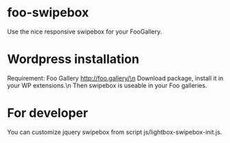 # foo-swipebox
Use the nice responsive swipebox for your FooGallery.

# Wordpress installation
Requirement: Foo Gallery http://foo.gallery/\n
Download package, install it in your WP extensions.\n
Then swipebox is useable in your Foo galleries.

# For developer
You can customize jquery swipebox from script js/lightbox-swipebox-init.js.
